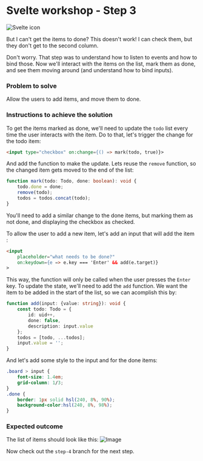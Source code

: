 # Svelte workshop - Step 3

![Svelte icon](https://svelte.dev/svelte-logo-horizontal.svg)

But I can't get the items to done? This doesn't work! I can check them, but they don't get to the second column.

Don't worry. That step was to understand how to listen to events and how to bind those. Now we'll interact with the items on the list, mark them as done, and see them moving around (and understand how to bind inputs).

### Problem to solve

Allow the users to add items, and move them to done.

### Instructions to achieve the solution

To get the items marked as done, we'll need to update the `todo` list every time the user interacts with the item. Do to that, let's trigger the change for the todo item:

```html
<input type="checkbox" on:change={() => mark(todo, true)}>
```

And add the function to make the update. Lets reuse the `remove` function, so the changed item gets moved to the end of the list:

```typescript
function mark(todo: Todo, done: boolean): void {
    todo.done = done;
    remove(todo);
    todos = todos.concat(todo);
}
```

You'll need to add a similar change to the done items, but marking them as not done, and displaying the checkbox as checked.

To allow the user to add a new item, let's add an input that will add the item :

```html
<input
    placeholder="what needs to be done?"
    on:keydown={e => e.key === 'Enter' && add(e.target)}
>
```

This way, the function will only be called when the user presses the `Enter` key. To update the state, we'll need to add the `add` function. We want the item to be added in the start of the list, so we can acomplish this by:

```typescript
function add(input: {value: string}): void {
    const todo: Todo = {
        id: uid++,
        done: false,
        description: input.value
    };
    todos = [todo, ...todos];
    input.value = '';
}
```

And let's add some style to the input and for the done items:

```css
.board > input {
    font-size: 1.4em;
    grid-column: 1/3;
}
.done {
    border: 1px solid hsl(240, 8%, 90%);
    background-color:hsl(240, 8%, 98%);
}
```

### Expected outcome

The list of items should look like this:
![Image](https://github.com/ladraum/svelte-typescript-workshop/raw/step-3/what_to_expect.gif)

Now check out the `step-4` branch for the next step.